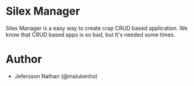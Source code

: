 Silex Manager
=============

Silex Manager is a easy way to create crap CRUD based application.
We know that CRUD based apps is so bad, but It's needed some times.

# Author

- Jefersson Nathan (@malukenho)

